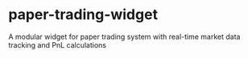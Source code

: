 # paper-trading-widget
A modular widget for paper trading system with real-time market data tracking and PnL calculations

